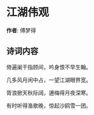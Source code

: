 # 江湖伟观

**作者**: 傅梦得

## 诗词内容

倚遍阑干指顾间，吟身恨不早生翰。

几多风月闲中占，一望江湖眼界宽。

胥浪掀天秋际阔，逋梅得月夜深寒。

有时听得渔歌晚，惊起沙鸥雪一团。

